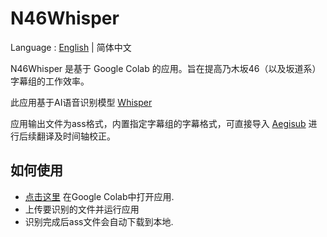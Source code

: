 # N46Whisper

Language : [English](./README.md)  | 简体中文

N46Whisper 是基于 Google Colab 的应用。旨在提高乃木坂46（以及坂道系）字幕组的工作效率。

此应用基于AI语音识别模型 [Whisper](https://https://github.com/openai/whisper)

应用输出文件为ass格式，内置指定字幕组的字幕格式，可直接导入 [Aegisub](https://github.com/Aegisub/Aegisub) 进行后续翻译及时间轴校正。

## 如何使用
* [点击这里](https://colab.research.google.com/github/Ayanaminn/N46Whisper/blob/main/N46Whisper.ipynb) 在Google Colab中打开应用.
* 上传要识别的文件并运行应用
* 识别完成后ass文件会自动下载到本地.
